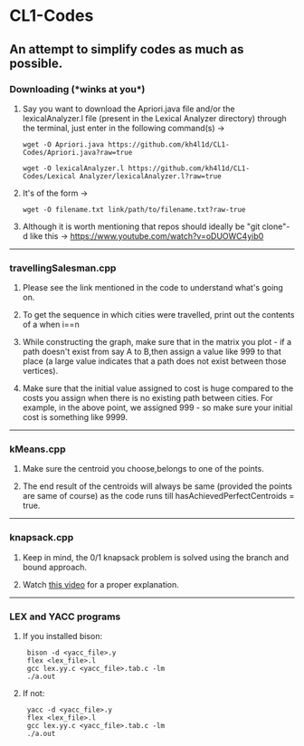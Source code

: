 # CL1-Codes
An attempt to simplify codes as much as possible.
--------------------------------------------------------------------------------------------------------------------------------
### Downloading (\*winks at you\*)

1. Say you want to download the Apriori.java file and/or the lexicalAnalyzer.l file (present in the Lexical Analyzer directory) through the terminal, just enter in the following command(s) ->

       wget -O Apriori.java https://github.com/kh4l1d/CL1-Codes/Apriori.java?raw=true
       
       wget -O lexicalAnalyzer.l https://github.com/kh4l1d/CL1-Codes/Lexical Analyzer/lexicalAnalyzer.l?raw=true

2. It's of the form ->

       wget -O filename.txt link/path/to/filename.txt?raw-true

3. Although it is worth mentioning that repos should ideally be "git clone"-d like this -> https://www.youtube.com/watch?v=oDUOWC4yib0

--------------------------------------------------------------------------------------------------------------------------------
### travellingSalesman.cpp

1. Please see the link mentioned in the code to understand what's going on.

2. To get the sequence in which cities were travelled, print out the contents of a when i==n

3. While constructing the graph, make sure that in the matrix you plot - if a path doesn't exist from say A to B,then assign a value like 999 to that place (a large value indicates that a path does not exist between those vertices).

4. Make sure that the initial value assigned to cost is huge compared to the costs you assign when there is no existing path between cities. For example, in the above point, we assigned 999 - so make sure your initial cost is something like 9999.

--------------------------------------------------------------------------------------------------------------------------------
### kMeans.cpp

1. Make sure the centroid you choose,belongs to one of the points.

2. The end result of the centroids will always be same (provided the points are same of course) as the code runs till hasAchievedPerfectCentroids = true.

--------------------------------------------------------------------------------------------------------------------------------
### knapsack.cpp

1. Keep in mind, the 0/1 knapsack problem is solved using the branch and bound approach.

2. Watch [this video](https://www.youtube.com/watch?v=R6BQ3gBrfjQ) for a proper explanation.

--------------------------------------------------------------------------------------------------------------------------------
### LEX and YACC programs

1. If you installed bison:
       
        bison -d <yacc_file>.y
        flex <lex_file>.l
        gcc lex.yy.c <yacc_file>.tab.c -lm
        ./a.out
       
        
2. If not:

        yacc -d <yacc_file>.y
        flex <lex_file>.l
        gcc lex.yy.c <yacc_file>.tab.c -lm
        ./a.out  
   
        
